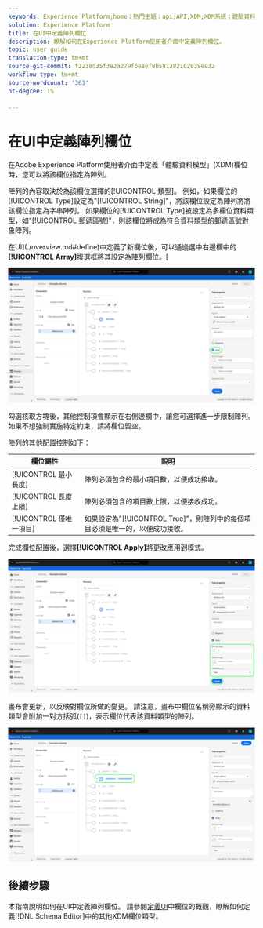 ```yaml
---
keywords: Experience Platform;home；熱門主題；api;API;XDM;XDM系統；體驗資料模型；ui;workspace;array;field;
solution: Experience Platform
title: 在UI中定義陣列欄位
description: 瞭解如何在Experience Platform使用者介面中定義陣列欄位。
topic: user guide
translation-type: tm+mt
source-git-commit: f2238d35f3e2a279fbe8ef8b581282102039e932
workflow-type: tm+mt
source-wordcount: '363'
ht-degree: 1%

---
```



# 在UI中定義陣列欄位

在Adobe Experience Platform使用者介面中定義「體驗資料模型」(XDM)欄位時，您可以將該欄位指定為陣列。

陣列的內容取決於為該欄位選擇的[!UICONTROL 類型]。 例如，如果欄位的[!UICONTROL Type]設定為&quot;[!UICONTROL String]&quot;，將該欄位設定為陣列將將該欄位指定為字串陣列。 如果欄位的[!UICONTROL Type]被設定為多欄位資料類型，如&quot;[!UICONTROL 郵遞區號]&quot;，則該欄位將成為符合資料類型的郵遞區號對象陣列。

在UI](./overview.md#define)中定義了新欄位後，可以通過選中右邊欄中的&#x200B;**[!UICONTROL Array]**&#x200B;複選框將其設定為陣列欄位。[

![](../../images/ui/fields/special/array.png)

勾選核取方塊後，其他控制項會顯示在右側邊欄中，讓您可選擇進一步限制陣列。 如果不想強制實施特定約束，請將欄位留空。

陣列的其他配置控制如下：

| 欄位屬性 | 說明 |
| --- | --- |
| [!UICONTROL 最小長度] | 陣列必須包含的最小項目數，以便成功接收。 |
| [!UICONTROL 長度上限] | 陣列必須包含的項目數上限，以便接收成功。 |
| [!UICONTROL 僅唯一項目] | 如果設定為&quot;[!UICONTROL True]&quot;，則陣列中的每個項目必須是唯一的，以便成功接收。 |

完成欄位配置後，選擇&#x200B;**[!UICONTROL Apply]**&#x200B;將更改應用到模式。

![](../../images/ui/fields/special/array-config.png)

畫布會更新，以反映對欄位所做的變更。 請注意，畫布中欄位名稱旁顯示的資料類型會附加一對方括弧(`[]`)，表示欄位代表該資料類型的陣列。

![](../../images/ui/fields/special/array-applied.png)

## 後續步驟

本指南說明如何在UI中定義陣列欄位。 請參閱[定義UI](./overview.md#special)中欄位的概觀，瞭解如何定義[!DNL Schema Editor]中的其他XDM欄位類型。